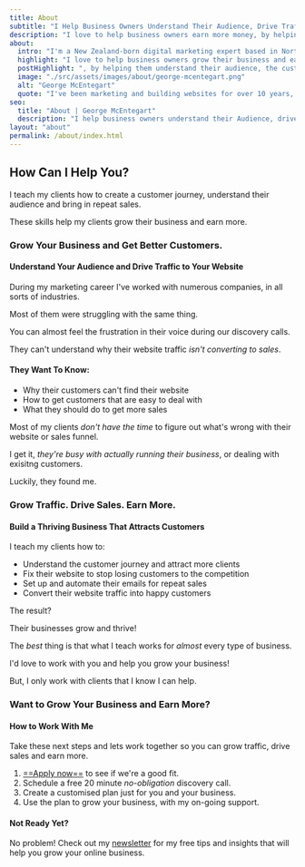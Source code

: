 ```yaml
---
title: About
subtitle: "I Help Business Owners Understand Their Audience, Drive Traffic and Get More Sales"
description: "I love to help business owners earn more money, by helping them understand their audience and drive website traffic."
about:
  intro: "I'm a New Zealand-born digital marketing expert based in North Devon in the United Kingdom."
  highlight: "I love to help business owners grow their business and earn more money"
  postHighlight: ", by helping them understand their audience, the customer journey and how to drive traffic."
  image: "./src/assets/images/about/george-mcentegart.png"
  alt: "George McEntegart"
  quote: "I've been marketing and building websites for over 10 years, helping hundreds of clients grow their businesses."
seo:
  title: "About | George McEntegart"
  description: "I help business owners understand their Audience, drive traffic and get more sales. Marketing and building websites for over 10 years."
layout: "about"
permalink: /about/index.html
---
```



## How Can I Help You?

I teach my clients how to create a customer journey, understand their audience and bring in repeat sales.

These skills help my clients grow their business and earn more.

### Grow Your Business and Get Better Customers.
#### Understand Your Audience and Drive Traffic to Your Website

During my marketing career I've worked with numerous companies, in all sorts of industries.

Most of them were struggling with the same thing.

You can almost feel the frustration in their voice during our discovery calls.

They can't understand why their website traffic _isn't converting to sales_.

#### They Want To Know:

- Why their customers can't find their website
- How to get customers that are easy to deal with
- What they should do to get more sales

Most of my clients _don't have the time_ to figure out what's wrong with their website or sales funnel.

I get it, _they're busy with actually running their business_, or dealing with exisitng customers.

Luckily, they found me.

### Grow Traffic. Drive Sales. Earn More.

#### Build a Thriving Business That Attracts Customers

I teach my clients how to:

- Understand the customer journey and attract more clients
- Fix their website to stop losing customers to the competition
- Set up and automate their emails for repeat sales
- Convert their website traffic into happy customers

The result?

Their businesses grow and thrive!

The _best_ thing is that what I teach works for *almost* every type of business.

I'd love to work with you and help you grow your business!

But, I only work with clients that I know I can help.

### Want to Grow Your Business and Earn More?
#### How to Work With Me

Take these next steps and lets work together so you can grow traffic, drive sales and earn more.

1. [==Apply now==](https://docs.google.com/forms/d/e/1FAIpQLSfa4xyRBOW0Nb6fMiMdxji5ndcPJ54yfYLGWPnQEsDadtML1Q/viewform) to see if we're a good fit.
2. Schedule a free 20 minute _no-obligation_ discovery call.
3. Create a customised plan just for you and your business.
3. Use the plan to grow your business, with my on-going support.

#### Not Ready Yet?

No problem! Check out my [newsletter](/newsletter) for my free tips and insights that will help you grow your online business.